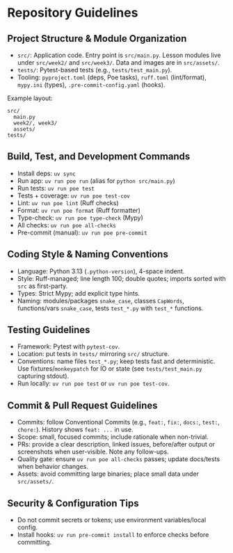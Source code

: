 # Repository Guidelines

## Project Structure & Module Organization

- `src/`: Application code. Entry point is `src/main.py`. Lesson modules live under `src/week2/` and `src/week3/`. Data and images are in `src/assets/`.
- `tests/`: Pytest-based tests (e.g., `tests/test_main.py`).
- Tooling: `pyproject.toml` (deps, Poe tasks), `ruff.toml` (lint/format), `mypy.ini` (types), `.pre-commit-config.yaml` (hooks).

Example layout:
```
src/
  main.py
  week2/, week3/
  assets/
tests/
```

## Build, Test, and Development Commands

- Install deps: `uv sync`
- Run app: `uv run poe run` (alias for `python src/main.py`)
- Run tests: `uv run poe test`
- Tests + coverage: `uv run poe test-cov`
- Lint: `uv run poe lint` (Ruff checks)
- Format: `uv run poe format` (Ruff formatter)
- Type-check: `uv run poe type-check` (Mypy)
- All checks: `uv run poe all-checks`
- Pre-commit (manual): `uv run poe pre-commit`

## Coding Style & Naming Conventions

- Language: Python 3.13 (`.python-version`), 4-space indent.
- Style: Ruff-managed; line length 100; double quotes; imports sorted with `src` as first-party.
- Types: Strict Mypy; add explicit type hints.
- Naming: modules/packages `snake_case`, classes `CapWords`, functions/vars `snake_case`, tests `test_*.py` with `test_*` functions.

## Testing Guidelines

- Framework: Pytest with `pytest-cov`.
- Location: put tests in `tests/` mirroring `src/` structure.
- Conventions: name files `test_*.py`; keep tests fast and deterministic. Use fixtures/`monkeypatch` for IO or state (see `tests/test_main.py` capturing stdout).
- Run locally: `uv run poe test` or `uv run poe test-cov`.

## Commit & Pull Request Guidelines

- Commits: follow Conventional Commits (e.g., `feat:`, `fix:`, `docs:`, `test:`, `chore:`). History shows `feat: ...` in use.
- Scope: small, focused commits; include rationale when non-trivial.
- PRs: provide a clear description, linked issues, before/after output or screenshots when user-visible. Note any follow-ups.
- Quality gate: ensure `uv run poe all-checks` passes; update docs/tests when behavior changes.
- Assets: avoid committing large binaries; place small data under `src/assets/`.

## Security & Configuration Tips

- Do not commit secrets or tokens; use environment variables/local config.
- Install hooks: `uv run pre-commit install` to enforce checks before committing.
